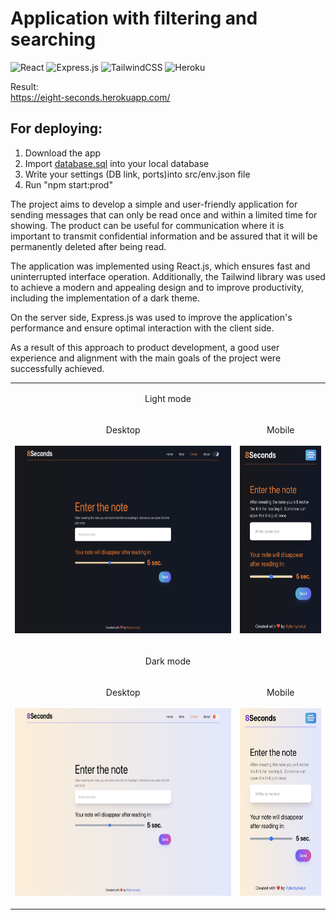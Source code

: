 # Application with filtering and searching

![React](https://img.shields.io/badge/react-%2320232a.svg?style=for-the-badge&logo=react&logoColor=%2361DAFB)
![Express.js](https://img.shields.io/badge/express.js-%23404d59.svg?style=for-the-badge&logo=express&logoColor=%2361DAFB)
![TailwindCSS](https://img.shields.io/badge/tailwindcss-%2338B2AC.svg?style=for-the-badge&logo=tailwind-css&logoColor=white)
![Heroku](https://img.shields.io/badge/heroku-%23430098.svg?style=for-the-badge&logo=heroku&logoColor=white)

Result:<br>
https://eight-seconds.herokuapp.com/

## For deploying:
1. Download the app
2. Import [database.sql](https://github.com/Rybchynskyi/Event-calendar/blob/master/database.sql) into your local database
3. Write your settings (DB link, ports)into src/env.json file
4. Run "npm start:prod"

The project aims to develop a simple and user-friendly application for sending messages that can only be read once and within a limited time for showing. The product can be useful for communication where it is important to transmit confidential information and be assured that it will be permanently deleted after being read.

The application was implemented using React.js, which ensures fast and uninterrupted interface operation. Additionally, the Tailwind library was used to achieve a modern and appealing design and to improve productivity, including the implementation of a dark theme.

On the server side, Express.js was used to improve the application's performance and ensure optimal interaction with the client side.

As a result of this approach to product development, a good user experience and alignment with the main goals of the project were successfully achieved.

<table border="0" align="center">
 <tr>
    <td colspan="2">
      <p align="center">
        Light mode
      </p>
    </td>
 </tr> 
 <tr>
    <td>
      <p align="center">
        Desktop<br><br>
        <img src="https://github.com/Rybchynskyi/Images-for-readme/blob/main/8seconds/8sec_desc_light.png" height="300">
      </p>
    </td>
    <td>
      <p align="center">
        Mobile<br><br>
        <img src="https://github.com/Rybchynskyi/Images-for-readme/blob/main/8seconds/8sec_mob_dark.png" height="300">
      </p>
    </td>
 </tr>
 <tr>
    <td colspan="2">
      <p align="center">
        Dark mode
      </p>
    </td>
 </tr>
 <tr>
    <td>
      <p align="center">
        Desktop<br><br>
        <img src="https://github.com/Rybchynskyi/Images-for-readme/blob/main/8seconds/8sec_desc_dark.png" height="300">
      </p>
    </td>
    <td>
      <p align="center">
        Mobile<br><br>
        <img src="https://github.com/Rybchynskyi/Images-for-readme/blob/main/8seconds/8sec_mob_light.png" height="300">
      </p>
    </td>
 </tr>
</table>
